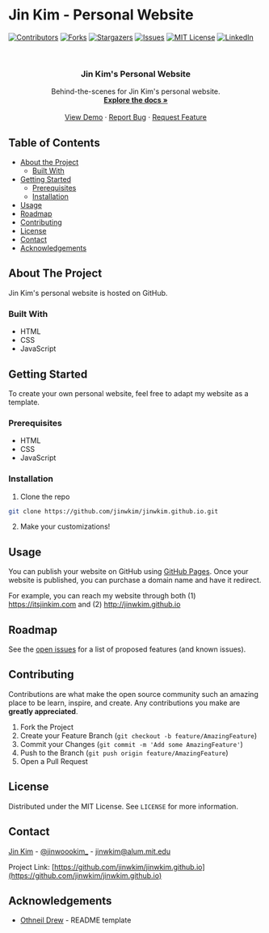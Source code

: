 # Jin Kim - Personal Website 

<!-- PROJECT SHIELDS -->

[![Contributors][contributors-shield]][contributors-url]
[![Forks][forks-shield]][forks-url]
[![Stargazers][stars-shield]][stars-url]
[![Issues][issues-shield]][issues-url]
[![MIT License][license-shield]][license-url]
[![LinkedIn][linkedin-shield]][linkedin-url]



<!-- PROJECT LOGO -->
<br />
<p align="center">
  <!-- <a href="https://github.com/jinwkim/jinwkim.github.io">
    <img src="images/logo.png" alt="Logo" width="80" height="80">
  </a> -->

  <h3 align="center">Jin Kim's Personal Website</h3>

  <p align="center">
    Behind-the-scenes for Jin Kim's personal website.
    <br />
    <a href="https://github.com/jinwkim/jinwkim.github.io"><strong>Explore the docs »</strong></a>
    <br />
    <br />
    <a href="https://itsjinkim.com">View Demo</a>
    ·
    <a href="https://github.com/jinwkim/jinwkim.github.io/issues">Report Bug</a>
    ·
    <a href="https://github.com/jinwkim/jinwkim.github.io/issues">Request Feature</a>
  </p>
</p>



<!-- TABLE OF CONTENTS -->
## Table of Contents

* [About the Project](#about-the-project)
  * [Built With](#built-with)
* [Getting Started](#getting-started)
  * [Prerequisites](#prerequisites)
  * [Installation](#installation)
* [Usage](#usage)
* [Roadmap](#roadmap)
* [Contributing](#contributing)
* [License](#license)
* [Contact](#contact)
* [Acknowledgements](#acknowledgements)



<!-- ABOUT THE PROJECT -->
## About The Project

Jin Kim's personal website is hosted on GitHub.


### Built With

* HTML
* CSS
* JavaScript


<!-- GETTING STARTED -->
## Getting Started

To create your own personal website, feel free to adapt my website as a template.

### Prerequisites

* HTML
* CSS
* JavaScript

### Installation
 
1. Clone the repo
```sh
git clone https://github.com/jinwkim/jinwkim.github.io.git
```
2. Make your customizations!


<!-- USAGE EXAMPLES -->
## Usage

You can publish your website on GitHub using [GitHub Pages](https://docs.github.com/en/pages/getting-started-with-github-pages/creating-a-github-pages-site). Once your website is published, you can purchase a domain name and have it redirect.

For example, you can reach my website through both (1) https://itsjinkim.com and (2) http://jinwkim.github.io



<!-- ROADMAP -->
## Roadmap

See the [open issues](https://github.com/jinwkim/jinwkim.github.io/issues) for a list of proposed features (and known issues).


<!-- CONTRIBUTING -->
## Contributing

Contributions are what make the open source community such an amazing place to be learn, inspire, and create. Any contributions you make are **greatly appreciated**.

1. Fork the Project
2. Create your Feature Branch (`git checkout -b feature/AmazingFeature`)
3. Commit your Changes (`git commit -m 'Add some AmazingFeature'`)
4. Push to the Branch (`git push origin feature/AmazingFeature`)
5. Open a Pull Request



<!-- LICENSE -->
## License

Distributed under the MIT License. See `LICENSE` for more information.



<!-- CONTACT -->
## Contact

[Jin Kim](https://itsjinkim.com/) - [@jinwoookim_](https://www.instagram.com/jinwoookim_/) - jinwkim@alum.mit.edu

Project Link: [https://github.com/jinwkim/jinwkim.github.io](https://github.com/jinwkim/jinwkim.github.io)



<!-- ACKNOWLEDGEMENTS -->
## Acknowledgements

* [Othneil Drew](https://github.com/othneildrew/Best-README-Template/blob/master/BLANK_README.md#about-the-project) - README template



<!-- MARKDOWN LINKS & IMAGES -->
<!-- https://www.markdownguide.org/basic-syntax/#reference-style-links -->
[contributors-shield]: https://img.shields.io/github/contributors/jinwkim/archery-olympic-round.svg?style=flat-square
[contributors-url]: https://github.com/jiwnkim/archery-olympic-round/graphs/contributors
[forks-shield]: https://img.shields.io/github/forks/jinwkim/archery-olympic-round.svg?style=flat-square
[forks-url]: https://github.com/jinwkim/jinwkim.github.io/network/members
[stars-shield]: https://img.shields.io/github/stars/jinwkim/archery-olympic-round.svg?style=flat-square
[stars-url]: https://github.com/jinwkim/jinwkim.github.io/stargazers
[issues-shield]: https://img.shields.io/github/issues/jinwkim/archery-olympic-round.svg?style=flat-square
[issues-url]: https://github.com/jinwkim/jinwkim.github.io/issues
[license-shield]: https://img.shields.io/github/license/jinwkim/archery-olympic-round.svg?style=flat-square
[license-url]: https://github.com/jinwkim/jinwkim.github.io/blob/master/LICENSE.txt
[linkedin-shield]: https://img.shields.io/badge/-LinkedIn-black.svg?style=flat-square&logo=linkedin&colorB=555
[linkedin-url]: https://www.linkedin.com/in/jinwoookim/
[product-screenshot]: images/screenshot.png

